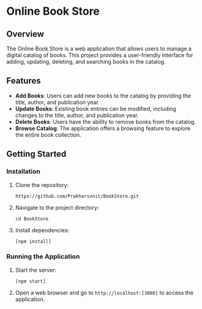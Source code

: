 # Online Book Store

## Overview

The Online Book Store is a web application that allows users to manage a digital catalog of books. This project provides a user-friendly interface for adding, updating, deleting, and searching books in the catalog.

## Features

- **Add Books**: Users can add new books to the catalog by providing the title, author, and publication year.
- **Update Books**: Existing book entries can be modified, including changes to the title, author, and publication year.
- **Delete Books**: Users have the ability to remove books from the catalog.
- **Browse Catalog**: The application offers a browsing feature to explore the entire book collection.

## Getting Started

### Installation

1. Clone the repository:
   ```
   https://github.com/Prakharsvnit/BookStore.git
   ```
2. Navigate to the project directory:
   ```
   cd BookStore
   ```
3. Install dependencies:
   ```
   [npm install]
   ```
   
### Running the Application

1. Start the server:
   ```
   [npm start]
   ```
2. Open a web browser and go to `http://localhost:[3000]` to access the application.
